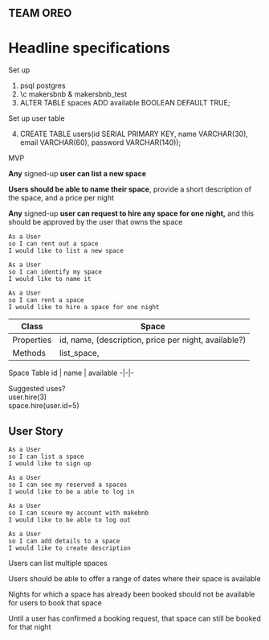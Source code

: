 ## TEAM OREO ##

# Headline specifications #

Set up
1. psql postgres
2. \c makersbnb & makersbnb_test 
3. ALTER TABLE spaces ADD available BOOLEAN DEFAULT TRUE; 

Set up user table

4. CREATE TABLE users(id SERIAL PRIMARY KEY, name VARCHAR(30), email VARCHAR(60), password VARCHAR(140)); 

MVP

**Any** signed-up **user can list a new space**

**Users should be able to name their space**, provide a short description of the space, and a price per night

**Any** signed-up **user can request to hire any space for one night,** and this should be approved by the user that owns the space
```
As a User
so I can rent out a space
I would like to list a new space

As a User
so I can identify my space
I would like to name it

As a User
so I can rent a space
I would like to hire a space for one night
```

Class | Space
-|-
Properties | id, name, (description, price per night, available?)
Methods | list_space,

Space Table
id | name | available
-|-|-

Suggested uses?\
user.hire(3)\
space.hire(user.id=5)

## User Story ##

```
As a User
so I can list a space
I would like to sign up 

As a User 
so I can see my reserved a spaces
I would like to be a able to log in 

As a User 
so I can sceure my account with makebnb 
I would like to be able to log out

As a User 
so I can add details to a space  
I would like to create description 

```
Users can list multiple spaces

Users should be able to offer a range of dates where their space is available

Nights for which a space has already been booked should not be available for users to book that space

Until a user has confirmed a booking request, that space can still be booked for that night
